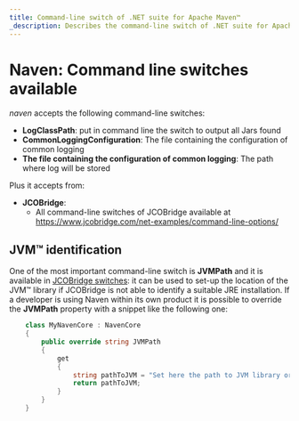 ```yaml
---
title: Command-line switch of .NET suite for Apache Maven™
_description: Describes the command-line switch of .NET suite for Apache Maven™
---
```


# Naven: Command line switches available

_naven_ accepts the following command-line switches:

* **LogClassPath**: put in command line the switch to output all Jars found
* **CommonLoggingConfiguration**: The file containing the configuration of common logging
* **The file containing the configuration of common logging**: The path where log will be stored

Plus it accepts from:
* **JCOBridge**:
  * All command-line switches of JCOBridge available at https://www.jcobridge.com/net-examples/command-line-options/

## JVM™ identification

One of the most important command-line switch is **JVMPath** and it is available in [JCOBridge switches](https://www.jcobridge.com/net-examples/command-line-options/): it can be used to set-up the location of the JVM™ library if JCOBridge is not able to identify a suitable JRE installation.
If a developer is using Naven within its own product it is possible to override the **JVMPath** property with a snippet like the following one:

```c#
    class MyNavenCore : NavenCore
    {
        public override string JVMPath
        {
            get
            {
                string pathToJVM = "Set here the path to JVM library or use your own search method";
                return pathToJVM;
            }
        }
    }
```

